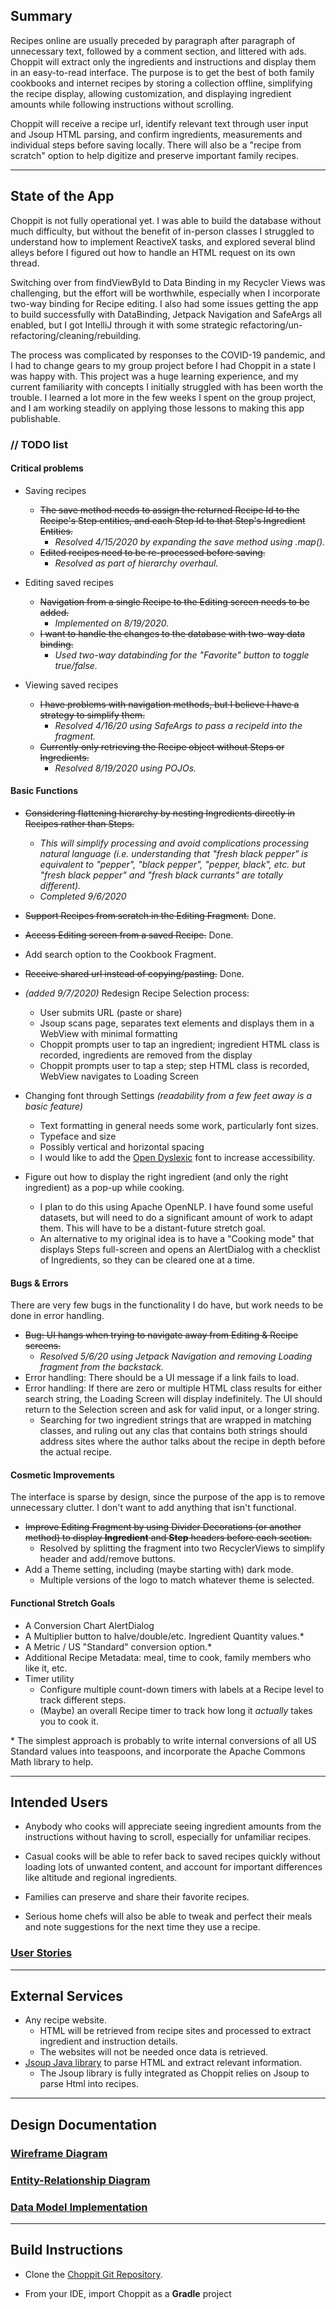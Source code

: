 ## Summary

Recipes online are usually preceded by paragraph after paragraph of unnecessary text, followed by a comment section, and littered with ads. Choppit will extract only the ingredients and instructions and display them in an easy-to-read interface.  The purpose is to get the best of both family cookbooks and internet recipes by storing a collection offline, simplifying the recipe display, allowing customization, and displaying ingredient amounts while following instructions without scrolling.

Choppit will receive a recipe url, identify relevant text through user input and Jsoup HTML parsing, and confirm ingredients, measurements  and individual steps before saving locally.  There will also be a "recipe from scratch" option to help digitize and preserve important family recipes.

---

## State of the App

Choppit is not fully operational yet.  I was able to build the database without much difficulty, but without the benefit of in-person classes I struggled to understand how to implement ReactiveX tasks, and explored several blind alleys before I figured out how to handle an HTML request on its own thread.  

Switching over from findViewById to Data Binding in my Recycler Views was challenging, but the effort will be worthwhile, especially when I incorporate two-way binding for Recipe editing.  I also had some issues getting the app to build successfully with DataBinding, Jetpack Navigation and SafeArgs all enabled, but I got IntelliJ through it with some strategic refactoring/un-refactoring/cleaning/rebuilding.

The process was complicated by responses to the COVID-19 pandemic, and I had to change gears to my group project before I had Choppit in a state I was happy with.  This project was a huge learning experience, and my current familiarity with concepts I initially struggled with has been worth the trouble.  I learned a lot more in the few weeks I spent on the group project, and I am working steadily on applying those lessons to making this app publishable.

### // TODO list

#### Critical problems


- Saving recipes
  - ~~The save method needs to assign the returned Recipe Id to the Recipe's Step entities, and each Step Id to that Step's Ingredient Entities.~~
      - *Resolved 4/15/2020 by expanding the save method using .map().*
  - ~~Edited recipes need to be re-processed before saving.~~
      - *Resolved as part of hierarchy overhaul.*

- Editing saved recipes
  - ~~Navigation from a single Recipe to the Editing screen needs to be added.~~
      - *Implemented on 8/19/2020.*
  - ~~I want to handle the changes to the database with two-way data binding.~~
      - *Used two-way databinding for the "Favorite" button to toggle true/false.*

- Viewing saved recipes
  - ~~I have problems with navigation methods, but I believe I have a strategy to simplify them.~~
    - *Resolved 4/16/20 using SafeArgs to pass a recipeId into the fragment.*
  - ~~Currently only retrieving the Recipe object without Steps or Ingredients.~~
    - *Resolved 8/19/2020 using POJOs.*

#### Basic Functions

- ~~Considering flattening hierarchy by nesting Ingredients directly in Recipes rather than Steps.~~  
    - *This will simplify processing and avoid complications processing natural language (i.e. 
    understanding that "fresh black pepper" is equivalent to "pepper", "black pepper", "pepper, 
    black", etc. but "fresh black pepper" and "fresh black currants" are totally different).*
    - *Completed 9/6/2020*

- ~~Support Recipes from scratch in the Editing Fragment.~~ Done.
	
- ~~Access Editing screen from a saved Recipe.~~ Done.

- Add search option to the Cookbook Fragment.

- ~~Receive shared url instead of copying/pasting.~~ Done.

- *(added 9/7/2020)* Redesign Recipe Selection process:
    - User submits URL (paste or share)
    - Jsoup scans page, separates text elements and displays them in a WebView with minimal formatting
    - Choppit prompts user to tap an ingredient; ingredient HTML class is recorded, ingredients are removed from the display
    - Choppit prompts user to tap a step; step HTML class is recorded, WebView navigates to Loading Screen


- Changing font through Settings *(readability from a few feet away is a basic feature)*
    - Text formatting in general needs some work, particularly font sizes.
    - Typeface and size
    - Possibly vertical and horizontal spacing
	- I would like to add the [Open Dyslexic](http://www.opendyslexic.org) font to increase accessibility.
	
- Figure out how to display the right ingredient (and only the right ingredient) as a pop-up while cooking.
    - I plan to do this using Apache OpenNLP.  I have found some useful datasets, but will need to do a significant amount of work to adapt them.  This will have to be a distant-future stretch goal.
	- An alternative to my original idea is to have a "Cooking mode" that displays Steps full-screen and opens an AlertDialog with a checklist of Ingredients, so they can be cleared one at a time. 

	
#### Bugs & Errors

There are very few bugs in the functionality I do have, but work needs to be done in error handling.

- ~~Bug: UI hangs when trying to navigate away from Editing & Recipe screens.~~
    - *Resolved 5/6/20 using Jetpack Navigation and removing Loading fragment from the backstack.*
- Error handling: There should be a UI message if a link fails to load.
- Error handling: If there are zero or multiple HTML class results for either search string, the Loading Screen will display indefinitely.  The UI should return to the Selection screen and ask for valid input, or a longer string.
	- Searching for two ingredient strings that are wrapped in matching classes, and ruling out any clas that contains both strings should address sites where the author talks about the recipe in depth before the actual recipe.

#### Cosmetic Improvements

The interface is sparse by design, since the purpose of the app is to remove unnecessary clutter.  I don't want to add anything that isn't functional.

- ~~Improve Editing Fragment by using Divider Decorations (or another method) to display **Ingredient** and **Step** headers before each section.~~
    - Resolved by splitting the fragment into two RecyclerViews to simplify header and add/remove buttons.  
- Add a Theme setting, including (maybe starting with) dark mode.  
	- Multiple versions of the logo to match whatever theme is selected.
	
#### Functional Stretch Goals

- A Conversion Chart AlertDialog
- A Multiplier button to halve/double/etc. Ingredient Quantity values.\*
- A Metric / US "Standard" conversion option.\*
- Additional Recipe Metadata: meal, time to cook, family members who like it, etc.
- Timer utility
	- Configure multiple count-down timers with labels at a Recipe level to track different steps.
	- (Maybe) an overall Recipe timer to track how long it *actually* takes you to cook it.

\* The simplest approach is probably to write internal conversions of all US Standard values into teaspoons, and incorporate the Apache Commons Math library to help.

---

## Intended Users

* Anybody who cooks will appreciate seeing ingredient amounts from the instructions without having to scroll, especially for unfamiliar recipes.

* Casual cooks will be able to refer back to saved recipes quickly without loading lots of unwanted content, and account for important differences like altitude and regional ingredients.

* Families can preserve and share their favorite recipes.

* Serious home chefs will also be able to tweak and perfect their meals and note suggestions for the next time they use a recipe.

### [User Stories](user-stories.md)

---

## External Services

* Any recipe website.
  * HTML will be retrieved from recipe sites and processed to extract ingredient and instruction details.
  * The websites will not be needed once data is retrieved.
* [Jsoup Java library](https://jsoup.org/) to parse HTML and extract relevant information.
  * The Jsoup library is fully integrated as Choppit relies on Jsoup to parse Html into recipes.

---

## Design Documentation

### [Wireframe Diagram](wireframe.md)

### [Entity-Relationship Diagram](erd.md)

### [Data Model Implementation](data-models.md)

---

## Build Instructions

- Clone the [Choppit Git Repository](https://github.com/semartinez147/choppit).

- From your IDE, import Choppit as a **Gradle** project